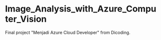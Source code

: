 # Image_Analysis_with_Azure_Computer_Vision
Final project "Menjadi Azure Cloud Developer" from Dicoding.
